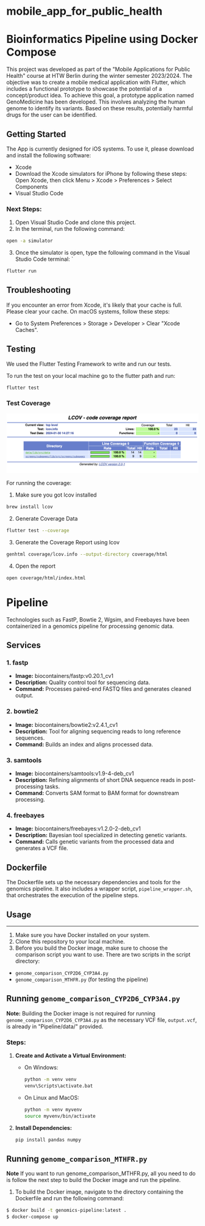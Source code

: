 # mobile_app_for_public_health

# Bioinformatics Pipeline using Docker Compose

This project was developed as part of the "Mobile Applications for Public Health" course at HTW Berlin during the winter semester 2023/2024. The objective was to create a mobile medical application with Flutter, which includes a functional prototype to showcase the potential of a concept/product idea. To achieve this goal, a prototype application named GenoMedicine has been developed. This involves analyzing the human genome to identify its variants. Based on these results, potentially harmful drugs for the user can be identified.

## Getting Started

The App is currently designed for iOS systems. To use it, please download and install the following software:

- Xcode
- Download the Xcode simulators for iPhone by following these steps: Open Xcode, then click Menu > Xcode > Preferences > Select Components
- Visual Studio Code

### Next Steps:

1. Open Visual Studio Code and clone this project.
2. In the terminal, run the following command: 
``` bash
open -a simulator 
```
3. Once the simulator is open, type the following command in the Visual Studio Code terminal: `
```bash
flutter run
```

## Troubleshooting

If you encounter an error from Xcode, it's likely that your cache is full. Please clear your cache. On macOS systems, follow these steps:

- Go to System Preferences > Storage > Developer > Clear "Xcode Caches".


## Testing

We used the Flutter Testing Framework to write and run our tests.

To run the test on your local machine go to the flutter path and run:
``` bash
flutter test
```

### Test Coverage

<img src="Screenshots/Test_Coverage.png" width="550" alt="Test Coverage"/>

For running the coverage:

1. Make sure you got lcov installed
```bash
brew install lcov
```

2. Generate Coverage Data
```bash 
flutter test --coverage
```

3. Generate the Coverage Report using lcov
```bash
genhtml coverage/lcov.info --output-directory coverage/html
```

4. Open the report
```bash
open coverage/html/index.html
```

# Pipeline

Technologies such as FastP, Bowtie 2, Wgsim, and Freebayes have been containerized in a genomics pipeline for processing genomic data.


## Services

### 1. fastp
- **Image:** biocontainers/fastp:v0.20.1_cv1
- **Description:** Quality control tool for sequencing data.
- **Command:** Processes paired-end FASTQ files and generates cleaned output.

### 2. bowtie2
- **Image:** biocontainers/bowtie2:v2.4.1_cv1
- **Description:** Tool for aligning sequencing reads to long reference sequences.
- **Command:** Builds an index and aligns processed data.

### 3. samtools
- **Image:** biocontainers/samtools:v1.9-4-deb_cv1
- **Description:** Refining alignments of short DNA sequence reads in post-processing tasks.
- **Command:** Converts SAM format to BAM format for downstream processing.

### 4. freebayes
- **Image:** biocontainers/freebayes:v1.2.0-2-deb_cv1
- **Description:** Bayesian tool specialized in detecting genetic variants.
- **Command:** Calls genetic variants from the processed data and generates a VCF file.

## Dockerfile

The Dockerfile sets up the necessary dependencies and tools for the genomics pipeline. It also includes a wrapper script, `pipeline_wrapper.sh`, that orchestrates the execution of the pipeline steps.

## Usage
***
1. Make sure you have Docker installed on your system.
2. Clone this repository to your local machine.
3. Before you build the Docker image, make sure to choose the comparison script you want to use. There are two scripts in the script directory:
- `genome_comparison_CYP2D6_CYP3A4.py`
- `genome_comparison_MTHFR.py` (for testing the pipeline)

## Running `genome_comparison_CYP2D6_CYP3A4.py`
**Note:** Building the Docker image is not required for running `genome_comparison_CYP2D6_CYP3A4.py` as the necessary VCF file, `output.vcf`, is already in "Pipeline/data/" provided.

### Steps:

1. **Create and Activate a Virtual Environment:**
   - On Windows:
     ```bash
     python -m venv venv
     venv\Scripts\activate.bat
     ```
   - On Linux and MacOS:
     ```bash
     python -m venv myvenv
     source myvenv/bin/activate
     ```

2. **Install Dependencies:**
   ```bash
   pip install pandas numpy
   ```
## Running `genome_comparison_MTHFR.py`
**Note** If you want to run genome_comparison_MTHFR.py, all you need to do is follow the next step to build the Docker image and run the pipeline.

1. To build the Docker image, navigate to the directory containing the Dockerfile and run the following command:

```bash
$ docker build -t genomics-pipeline:latest .
$ docker-compose up
```
